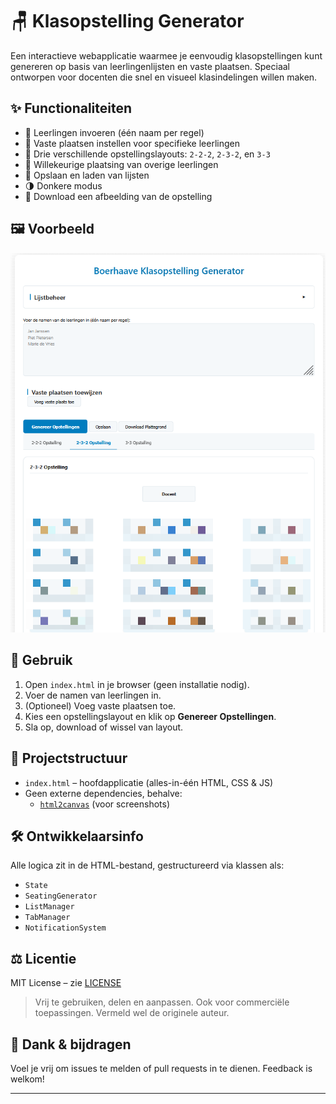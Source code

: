 # 🪑 Klasopstelling Generator

Een interactieve webapplicatie waarmee je eenvoudig klasopstellingen kunt genereren op basis van leerlingenlijsten en vaste plaatsen. Speciaal ontworpen voor docenten die snel en visueel klasindelingen willen maken.

## ✨ Functionaliteiten

- 🎒 Leerlingen invoeren (één naam per regel)
- 📌 Vaste plaatsen instellen voor specifieke leerlingen
- 🧠 Drie verschillende opstellingslayouts: `2-2-2`, `2-3-2`, en `3-3`
- 🎲 Willekeurige plaatsing van overige leerlingen
- 💾 Opslaan en laden van lijsten
- 🌗 Donkere modus
- 📸 Download een afbeelding van de opstelling

## 🖼️ Voorbeeld

![Voorbeeld van de klasopstelling](./screenshot.png)

## 🚀 Gebruik

1. Open `index.html` in je browser (geen installatie nodig).
2. Voer de namen van leerlingen in.
3. (Optioneel) Voeg vaste plaatsen toe.
4. Kies een opstellingslayout en klik op **Genereer Opstellingen**.
5. Sla op, download of wissel van layout.

## 📁 Projectstructuur

- `index.html` – hoofdapplicatie (alles-in-één HTML, CSS & JS)
- Geen externe dependencies, behalve:
  - [`html2canvas`](https://github.com/niklasvh/html2canvas) (voor screenshots)

## 🛠️ Ontwikkelaarsinfo

Alle logica zit in de HTML-bestand, gestructureerd via klassen als:
- `State`
- `SeatingGenerator`
- `ListManager`
- `TabManager`
- `NotificationSystem`

## ⚖️ Licentie

MIT License – zie [LICENSE](./LICENSE)

> Vrij te gebruiken, delen en aanpassen. Ook voor commerciële toepassingen. Vermeld wel de originele auteur.

## 🙌 Dank & bijdragen

Voel je vrij om issues te melden of pull requests in te dienen. Feedback is welkom!

---
